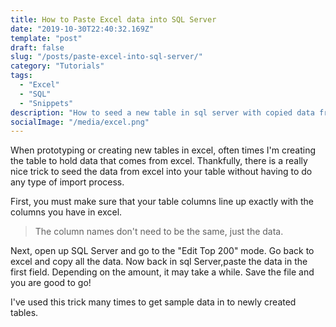 ```yaml
---
title: How to Paste Excel data into SQL Server
date: "2019-10-30T22:40:32.169Z"
template: "post"
draft: false
slug: "/posts/paste-excel-into-sql-server/"
category: "Tutorials"
tags:
  - "Excel"
  - "SQL"
  - "Snippets"
description: "How to seed a new table in sql server with copied data from excel."
socialImage: "/media/excel.png"
---
```

When prototyping or creating new tables in excel, often times I'm creating the table to hold data that comes from excel. Thankfully, there is a really nice trick to seed the data from excel into your table without having to do any type of import process. 

First, you must make sure that your table columns line up exactly with the columns you have in excel.
 
>The column names don't need to be the same, just the data.

Next, open up SQL Server and go to the "Edit Top 200" mode. Go back to excel and copy all the data. Now back in sql Server,paste the data in the first field. Depending on the amount, it may take a while. Save the file and you are good to go!

I've used this trick many times to get sample data in to newly created tables.